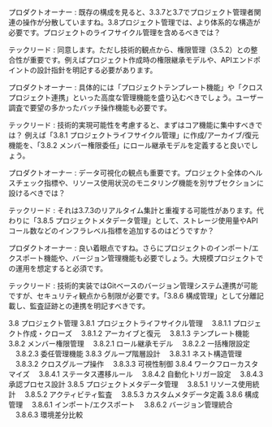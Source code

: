 <interaction>
プロダクトオーナー : 既存の構成を見ると、3.3.7と3.7でプロジェクト管理者関連の操作が分散していますね。3.8プロジェクト管理では、より体系的な構造が必要です。プロジェクトのライフサイクル管理を含めるべきでは？

テックリード : 同意します。ただし技術的観点から、権限管理（3.5.2）との整合性が重要です。例えばプロジェクト作成時の権限継承モデルや、APIエンドポイントの設計指針を明記する必要があります。

プロダクトオーナー : 具体的には「プロジェクトテンプレート機能」や「クロスプロジェクト連携」といった高度な管理機能を盛り込むべきでしょう。ユーザー調査で要望の多かったバッチ操作機能も必要です。

テックリード : 技術的実現可能性を考慮すると、まずはコア機能に集中すべきでは？ 例えば「3.8.1 プロジェクトライフサイクル管理」に作成/アーカイブ/復元機能を、「3.8.2 メンバー権限委任」にロール継承モデルを定義すると良いでしょう。

プロダクトオーナー : データ可視化の観点も重要です。プロジェクト全体のヘルスチェック指標や、リソース使用状況のモニタリング機能を別サブセクションに設けるべきでは？

テックリード : それは3.7.3のリアルタイム集計と重複する可能性があります。代わりに「3.8.5 プロジェクトメタデータ管理」として、ストレージ使用量やAPIコール数などのインフラレベル指標を追加するのはどうですか？

プロダクトオーナー : 良い着眼点ですね。さらにプロジェクトのインポート/エクスポート機能や、バージョン管理機能も必要でしょう。大規模プロジェクトでの運用を想定すると必須です。

テックリード : 技術的実装ではGitベースのバージョン管理システム連携が可能ですが、セキュリティ観点から制限が必要です。「3.8.6 構成管理」として分離記載し、監査証跡との連携を明記すべきです。
</interaction>

<conclusion>
3.8 プロジェクト管理
3.8.1 プロジェクトライフサイクル管理
　3.8.1.1 プロジェクト作成・クローズ
　3.8.1.2 アーカイブと復元
　3.8.1.3 テンプレート機能
3.8.2 メンバー権限管理
　3.8.2.1 ロール継承モデル
　3.8.2.2 一括権限設定
　3.8.2.3 委任管理機能
3.8.3 グループ階層設計
　3.8.3.1 ネスト構造管理
　3.8.3.2 クロスグループ操作
　3.8.3.3 可視性制御
3.8.4 ワークフローカスタマイズ
　3.8.4.1 ステータス遷移ルール
　3.8.4.2 自動化トリガー設定
　3.8.4.3 承認プロセス設計
3.8.5 プロジェクトメタデータ管理
　3.8.5.1 リソース使用統計
　3.8.5.2 アクティビティ監査
　3.8.5.3 カスタムメタデータ定義
3.8.6 構成管理
　3.8.6.1 インポート/エクスポート
　3.8.6.2 バージョン管理統合
　3.8.6.3 環境差分比較
</conclusion>
